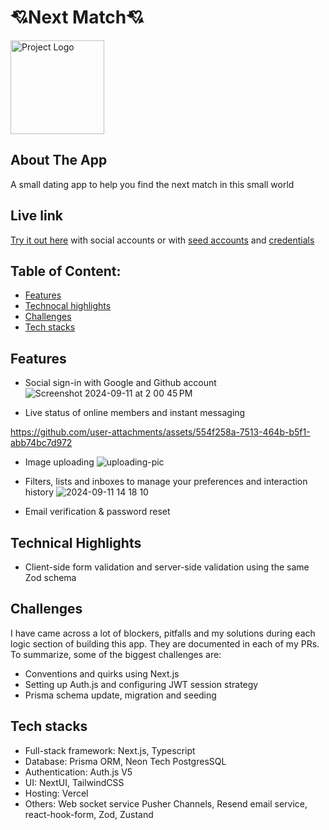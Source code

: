
  # 💘Next Match💘
  <img src="https://img.shields.io/github/deployments/hudson221b/nextmatch/production?style=for-the-badge&logo=vercel&label=vercel" alt="Project Logo" width="150"/>


## About The App
A small dating app to help you find the next match in this small world

## Live link 


[Try it out here](https://next-match-phi.vercel.app/) with social accounts or with [seed accounts](https://github.com/hudson221b/nextmatch/blob/main/prisma/membersData.ts#L3) and [credentials](https://github.com/hudson221b/nextmatch/blob/main/prisma/seed.ts#L13)

## Table of Content:

- [Features](#features)
- [Technocal highlights](#technical-highlights)
- [Challenges](#challenges)
- [Tech stacks](#tech-stacks)

## Features
- Social sign-in with Google and Github account
![Screenshot 2024-09-11 at 2 00 45 PM](https://github.com/user-attachments/assets/b8dac5b7-225a-478c-a69d-006506c07e2e)

- Live status of online members and instant messaging

https://github.com/user-attachments/assets/554f258a-7513-464b-b5f1-abb74bc7d972

- Image uploading
![uploading-pic](https://github.com/user-attachments/assets/a41fabf5-cd8c-45ab-b85c-b081373a28da)

- Filters, lists and inboxes to manage your preferences and interaction history
![2024-09-11 14 18 10](https://github.com/user-attachments/assets/f5545af7-90b6-45d4-9057-aff9b49ae2bd)

- Email verification & password reset


## Technical Highlights
- Client-side form validation and server-side validation using the same Zod schema

## Challenges
I have came across a lot of blockers, pitfalls and my solutions during each logic section of building this app. They are documented in each of my PRs. To summarize, some of the biggest challenges are:
- Conventions and quirks using Next.js 
- Setting up Auth.js and configuring JWT session strategy
- Prisma schema update, migration and seeding

## Tech stacks
- Full-stack framework:  Next.js, Typescript
- Database: Prisma ORM, Neon Tech PostgresSQL
- Authentication: Auth.js V5
- UI: NextUI, TailwindCSS
- Hosting: Vercel
- Others: Web socket service Pusher Channels, Resend email service, react-hook-form, Zod, Zustand



